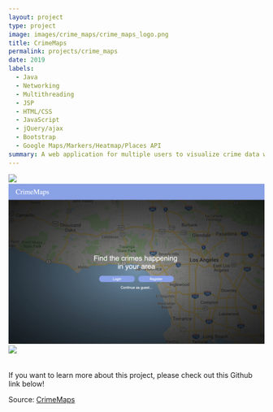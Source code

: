 ```yaml
---
layout: project
type: project
image: images/crime_maps/crime_maps_logo.png
title: CrimeMaps
permalink: projects/crime_maps
date: 2019
labels:
  - Java
  - Networking
  - Multithreading
  - JSP
  - HTML/CSS
  - JavaScript
  - jQuery/ajax
  - Bootstrap
  - Google Maps/Markers/Heatmap/Places API
summary: A web application for multiple users to visualize crime data within Los Angeles. Users can join the same "room" and filter crime results to share with one another in real-time.
---
```

<img class class="ui medium right floated rounded image" src="../images/crime_maps/crimemaps_logo.png">

<img src="../images/crime_maps/crime_maps_logo.png">

<br>
<img class class="ui medium left floated rounded image" src="../images/crime_maps/crime_maps_logo.jpg">
<br>
<br>

If you want to learn more about this project, please check out this Github link below!

Source: <a href="https://github.com/fpang0502/CrimeMaps"><i class="large github icon"></i>CrimeMaps</a>
